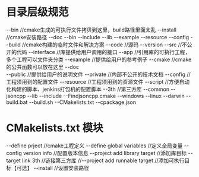 # 目录层级规范
--bin 									//cmake生成的可执行文件拷贝到这里，build路径里面太乱
--install								//cmake安装路径	
	--doc
	--bin
	--include
	--lib
	--example
	--resource
	--config
--build									//cmake构建的临时文件和解决方案
--code									//源码
	--version
	--src								//不公开的代码
	--interface							//库提供给用户调用的接口
	--app								//引用库的可执行工程，多个工程可以文件夹分类
--example								//提供给用户的参考例子
--cmake									//cmake的公共函数可以放在这里
--doc									
	--public							//提供给用户的说明文件
	--private							//内部不公开的技术文档
--config								//工程须用到的配置文件
--resource								//工程须用到的资源文件
--script								//方便自动化构建的脚本、jenkins打包机的配置脚本
--3th									//第三方库
	--common
		--jsoncpp
			--lib
			--include
			--Findjsoncpp.cmake
	--windows
	--linux
	--darwin
--build.bat
--build.sh
--CMakelists.txt
--cpackage.json

# CMakelists.txt 模块
--define prject                  	//cmake工程定义
--define global variables		 	//定义全局变量
--config version info				//配置版本信息
--project add library target		//添加库目标
--target link 3th					//链接第三方库
//--project add runnable target		//添加可执行目标【可选】
--install							//设置安装路径